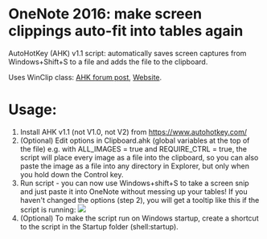 # OneNote 2016: make screen clippings auto-fit into tables again
AutoHotKey (AHK) v1.1 script: automatically saves screen captures from Windows+Shift+S to a file and adds the file to the clipboard.

Uses WinClip class: [AHK forum post](https://autohotkey.com/board/topic/74670-class-winclip-direct-clipboard-manipulations/), [Website](https://apathysoftworks.com/ahk/index.html).

# Usage:
1. Install AHK v1.1 (not V1.0, not V2) from https://www.autohotkey.com/
2. (Optional) Edit options in Clipboard.ahk (global variables at the top of the file)
    e.g. with ALL_IMAGES = true and REQUIRE_CTRL = true, the script will place every image as a file into the clipboard, so you can also paste the image as a file into any directory in Explorer, but only when you hold down the Control key.
3. Run script - you can now use Windows+shift+S to take a screen snip and just paste it into OneNote without messing up your tables! If you haven't changed the options (step 2), you will get a tooltip like this if the script is running: ![](https://raw.githubusercontent.com/Henri-J-Norden/OneNote-make-screen-clippings-fit-into-tables/c25a0dea099c63fad0db209c0814f0f5d3181823/Example%20tooltip.png)
4. (Optional) To make the script run on Windows startup, create a shortcut to the script in the Startup folder (shell:startup).

